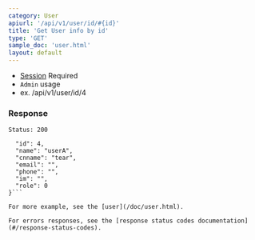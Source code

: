 ```yaml
---
category: User
apiurl: '/api/v1/user/id/#{id}'
title: 'Get User info by id'
type: 'GET'
sample_doc: 'user.html'
layout: default
---
```


* [Session](#/authentication) Required
* `Admin` usage
* ex. /api/v1/user/id/4

### Response

```Status: 200```
```{
  "id": 4,
  "name": "userA",
  "cnname": "tear",
  "email": "",
  "phone": "",
  "im": "",
  "role": 0
}```

For more example, see the [user](/doc/user.html).

For errors responses, see the [response status codes documentation](#/response-status-codes).
